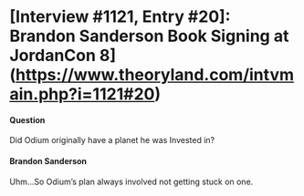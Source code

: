 # [Interview #1121, Entry #20]: Brandon Sanderson Book Signing at JordanCon 8](https://www.theoryland.com/intvmain.php?i=1121#20)

#### Question

Did Odium originally have a planet he was Invested in?

#### Brandon Sanderson

Uhm…So Odium’s plan always involved not getting stuck on one.

